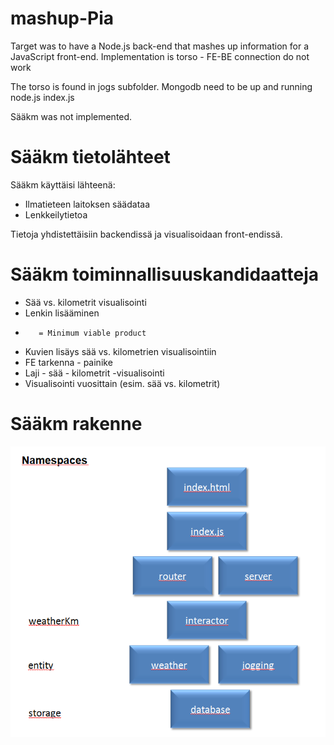 # mashup-Pia
Target was to have a Node.js back-end that mashes up information for a JavaScript front-end.
Implementation is torso - FE-BE connection do not work

The torso is found in jogs subfolder. Mongodb need to be up and running
node.js index.js

Sääkm was not implemented.

# Sääkm tietolähteet #

Sääkm käyttäisi lähteenä:
* Ilmatieteen laitoksen säädataa
* Lenkkeilytietoa

Tietoja yhdistettäisiin backendissä ja visualisoidaan front-endissä.



# Sääkm toiminnallisuuskandidaatteja #

* Sää vs. kilometrit visualisointi
* Lenkin lisääminen
*        = Minimum viable product
* Kuvien lisäys sää vs. kilometrien visualisointiin
* FE tarkenna - painike
* Laji - sää - kilometrit -visualisointi
* Visualisointi vuosittain (esim. sää vs. kilometrit)

# Sääkm rakenne #

![Infovis structure](infovis-structure.png)


